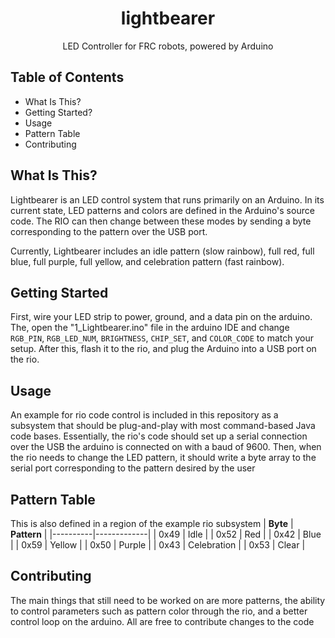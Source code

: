 <h1 align="center"> lightbearer</h1>
<p align="center">LED Controller for FRC robots, powered by Arduino</p>

## Table of Contents
* What Is This?
* Getting Started?
* Usage
* Pattern Table
* Contributing

## What Is This?
Lightbearer is an LED control system that runs primarily on an Arduino. In its current state, LED patterns and colors are defined in the Arduino's source code. The RIO can then change between these modes by sending a byte corresponding to the pattern over the USB port.

Currently, Lightbearer includes an idle pattern (slow rainbow), full red, full blue, full purple, full yellow, and celebration pattern (fast rainbow).

## Getting Started
First, wire your LED strip to power, ground, and a data pin on the arduino. The, open the "1_Lightbearer.ino" file in the arduino IDE and change ```RGB_PIN```, ```RGB_LED_NUM```, ```BRIGHTNESS```, ```CHIP_SET```, and ```COLOR_CODE``` to match your setup. After this, flash it to the rio, and plug the Arduino into a USB port on the rio. 

## Usage
An example for rio code control is included in this repository as a subsystem that should be plug-and-play with most command-based Java code bases. Essentially, the rio's code should set up a serial connection over the USB the arduino is connected on with a baud of 9600. Then, when the rio needs to change the LED pattern, it should write a byte array to the serial port corresponding to the pattern desired by the user

## Pattern Table
This is also defined in a region of the example rio subsystem
| **Byte** | **Pattern** |
|----------|-------------|
| 0x49     | Idle        |
| 0x52     | Red         |
| 0x42     | Blue        |
| 0x59     | Yellow      |
| 0x50     | Purple      |
| 0x43     | Celebration |
| 0x53     | Clear       |

## Contributing
The main things that still need to be worked on are more patterns, the ability to control parameters such as pattern color through the rio, and a better control loop on the arduino. All are free to contribute changes to the code
